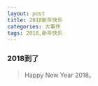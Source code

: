 ```yaml
---
layout: post
title: 2018新年快乐
categories: 大事件
tags: 2018,新年快乐
---
```


### 2018到了

> Happy New Year 2018。

